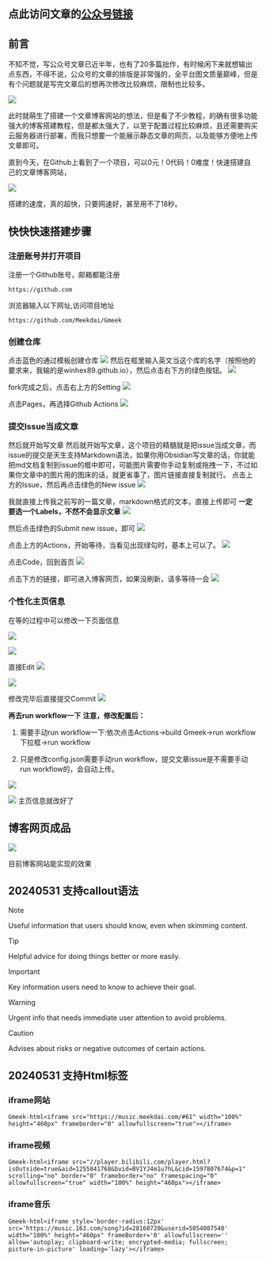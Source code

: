 点此访问文章的[公众号链接](https://mp.weixin.qq.com/s/vrvfABff1Ogyf6YfBAtS3g)
---

## 前言

不知不觉，写公众号文章已近半年，也有了20多篇拙作，有时候闲下来就想输出点东西，不得不说，公众号的文章的排版是非常强的，全平台图文质量巅峰，但是有个问题就是写完文章后的想再次修改比较麻烦，限制也比较多。

![](https://obsidian-1324919814.cos.ap-chengdu.myqcloud.com/20240627224316.png)


此时就萌生了搭建一个文章博客网站的想法，但是看了不少教程，的确有很多功能强大的博客搭建教程，但是都太强大了，以至于配置过程比较麻烦，且还需要购买云服务器进行部署，而我只想要一个能展示静态文章的网页，以及能够方便地上传文章即可。

直到今天，在Github上看到了一个项目，可以0元！0代码！0难度！快速搭建自己的文章博客网站，

![](https://obsidian-1324919814.cos.ap-chengdu.myqcloud.com/20240627225436.png)


搭建的速度，真的超快，只要网速好，甚至用不了18秒。



## 快快快速搭建步骤


### 注册账号并打开项目

注册一个Github账号，邮箱都能注册
```
https://github.com
```
浏览器输入以下网址,访问项目地址
```
https://github.com/Meekdai/Gmeek
```
### 创建仓库
点击蓝色的通过模板创建仓库
![](https://obsidian-1324919814.cos.ap-chengdu.myqcloud.com/20240627230556.png)
然后在框里输入英文当这个库的名字（按照他的要求来，我输的是winhex89.github.io），然后点击右下方的绿色按钮。
![](https://obsidian-1324919814.cos.ap-chengdu.myqcloud.com/20240627225931.png)


fork完成之后，点击右上方的Setting
![](https://obsidian-1324919814.cos.ap-chengdu.myqcloud.com/20240627230121.png)

点击Pages，再选择Github Actions
![](https://obsidian-1324919814.cos.ap-chengdu.myqcloud.com/20240627230219.png)

### 提交Issue当成文章
然后就开始写文章
 然后就开始写文章，这个项目的精髓就是把issue当成文章，而issue的提交是天生支持Markdown语法，如果你用Obsidian写文章的话，你就能把md文档复制到issue的框中即可，可能图片需要你手动复制或拖拽一下，不过如果你文章中的图片用的图床的话，就更省事了，图片链接直接复制就行。
点击上方的Issue，然后再点击绿色的New issue
![](https://obsidian-1324919814.cos.ap-chengdu.myqcloud.com/20240627230913.png)

我就直接上传我之前写的一篇文章，markdown格式的文本，直接上传即可
**一定要选一个Labels，不然不会显示文章**
![](https://obsidian-1324919814.cos.ap-chengdu.myqcloud.com/20240627231059.png)

然后点击绿色的Submit new issue，即可
![](https://obsidian-1324919814.cos.ap-chengdu.myqcloud.com/20240627231143.png)

点击上方的Actions，开始等待，当看见出现绿勾时，基本上可以了。
![](https://obsidian-1324919814.cos.ap-chengdu.myqcloud.com/20240627231414.png)

点击Code，回到首页
![](https://obsidian-1324919814.cos.ap-chengdu.myqcloud.com/20240627231244.png)


点击下方的链接，即可进入博客网页，如果没刷新，请多等待一会
![](https://obsidian-1324919814.cos.ap-chengdu.myqcloud.com/20240627231321.png)



### 个性化主页信息
在等的过程中可以修改一下页面信息

![](https://obsidian-1324919814.cos.ap-chengdu.myqcloud.com/20240627231909.png)



![](https://obsidian-1324919814.cos.ap-chengdu.myqcloud.com/20240627231956.png)


直接Edit
![](https://obsidian-1324919814.cos.ap-chengdu.myqcloud.com/20240627232028.png)


![](https://obsidian-1324919814.cos.ap-chengdu.myqcloud.com/20240627232150.png)

修改完毕后直接提交Commit
![](https://obsidian-1324919814.cos.ap-chengdu.myqcloud.com/20240627232232.png)

**再去run workflow一下**
**注意，修改配置后：**

1. 需要手动run workflow一下:依次点击Actions->build Gmeek->run workflow下拉框->run workflow

2. 只是修改config.json需要手动run workflow，提交文章issue是不需要手动run workflow的，会自动上传。

![](https://obsidian-1324919814.cos.ap-chengdu.myqcloud.com/20240627231659.png)

![](https://obsidian-1324919814.cos.ap-chengdu.myqcloud.com/20240627232508.png)
主页信息就改好了


## 博客网页成品
![](https://obsidian-1324919814.cos.ap-chengdu.myqcloud.com/20240627234603.png)


目前博客网站能实现的效果



## 20240531 支持callout语法


> [!NOTE]
> Useful information that users should know, even when skimming content.

> [!TIP]
> Helpful advice for doing things better or more easily.

> [!IMPORTANT]
> Key information users need to know to achieve their goal.

> [!WARNING]
> Urgent info that needs immediate user attention to avoid problems.

> [!CAUTION]
> Advises about risks or negative outcomes of certain actions.

## 20240531 支持Html标签


### iframe网站


`Gmeek-html<iframe src="https://music.meekdai.com/#61" width="100%" height="460px" frameborder="0" allowfullscreen="true"></iframe>`



### iframe视频

`Gmeek-html<iframe src="//player.bilibili.com/player.html?isOutside=true&aid=1255841768&bvid=BV1YJ4m1u7hL&cid=1597807674&p=1" scrolling="no" border="0" frameborder="no" framespacing="0" allowfullscreen="true" width="100%" height="460px"></iframe>`


### iframe音乐


`Gmeek-html<iframe style='border-radius:12px' src='https://music.163.com/song?id=28160720&userid=5054007540' width="100%" height="460px" frameBorder='0' allowfullscreen='' allow='autoplay; clipboard-write; encrypted-media; fullscreen; picture-in-picture' loading='lazy'></iframe>`



